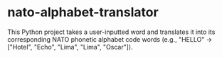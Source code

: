 # nato-alphabet-translator
This Python project takes a user-inputted word and translates it into its corresponding NATO phonetic alphabet code words (e.g., "HELLO" → ["Hotel", "Echo", "Lima", "Lima", "Oscar"]).
